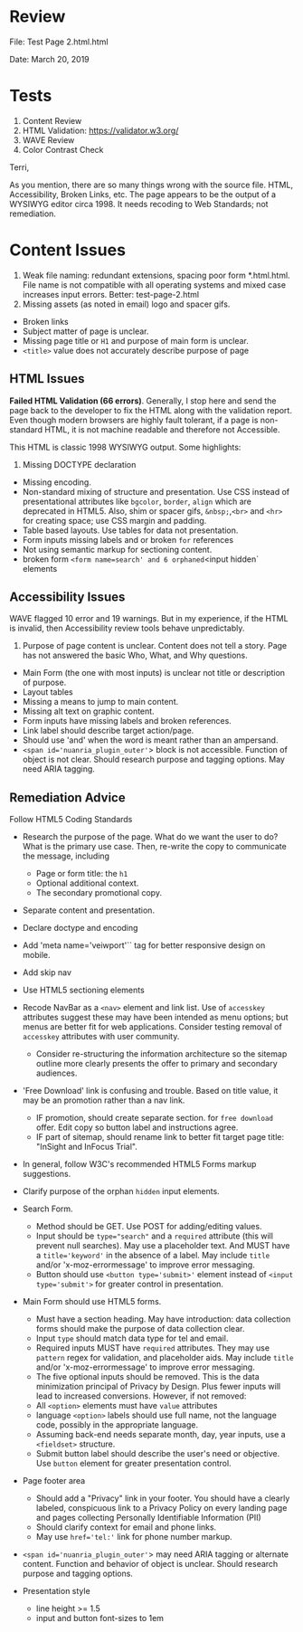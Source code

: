 # Review

File: Test Page 2.html.html

Date:  March 20, 2019


# Tests
1. Content Review
2. HTML Validation: https://validator.w3.org/
3. WAVE Review
3. Color Contrast Check 



Terri,

As you mention, there are so many things wrong with the source file.  HTML, Accessibility, Broken Links, etc.   The page appears to be the output of a WYSIWYG editor circa 1998.  It needs recoding to Web Standards; not remediation.

# Content Issues
1. Weak file naming: redundant extensions, spacing poor form  *.html.html.  File name is not compatible with all operating systems and mixed case increases input errors. Better:  test-page-2.html
1. Missing assets (as noted in email) logo and spacer gifs.
* Broken links
* Subject matter of page is unclear.  
* Missing page title or `H1` and purpose of main form is unclear.
* `<title>` value does not accurately describe purpose of page



## HTML Issues
__Failed HTML Validation (66 errors)__.  Generally, I stop here and send the page back to the developer to fix the HTML along with the validation report.  Even though modern browsers are highly fault tolerant,  if a page is non-standard HTML, it is not machine readable and therefore not Accessible.

This HTML is classic 1998 WYSIWYG output.  Some highlights:

  1. Missing DOCTYPE declaration
  * Missing encoding.  
  * Non-standard mixing of structure and presentation.  Use CSS instead of presentational attributes like `bgcolor`, `border`, `align` which are deprecated in HTML5. Also, shim or spacer gifs, `&nbsp;`,`<br>`  and `<hr>` for creating space; use CSS margin and padding.
  * Table based layouts.  Use tables for data not presentation.
  * Form inputs missing labels and or broken `for` references
  * Not using semantic markup for sectioning content.
  * broken form `<form name=search' and 6 orphaned`<input hidden` elements

## Accessibility Issues
WAVE flagged 10 error and 19 warnings.  But in my experience, if the HTML is invalid, then Accessibility review tools behave unpredictably.

  1. Purpose of page content is unclear.  Content does not tell a story. Page has not answered the basic Who, What, and Why questions.
  * Main Form (the one with most inputs) is unclear not title or description of purpose. 
  * Layout tables
  * Missing a means to jump to main content.
  * Missing alt text on graphic content.
  * Form inputs have missing labels and broken references.
  * Link label should describe target action/page.
  * Should use 'and' when the word is meant rather than an ampersand.
  * `<span id='nuanria_plugin_outer'`> block is not accessible.  Function of object is not clear.  Should research purpose and tagging options.  May need ARIA tagging.


## Remediation Advice
Follow HTML5 Coding Standards
  * Research the purpose of the page.  What do we want the user to do?  What is the primary use case.  Then, re-write the copy to communicate the message, including
    * Page or form title: the `h1`
    * Optional additional context.
    * The secondary promotional copy.
  * Separate content and presentation.  
  * Declare doctype and encoding
  * Add 'meta name='veiwport'`` tag for better responsive design on mobile.
  * Add skip nav
  * Use HTML5 sectioning elements  
  * Recode NavBar as  a `<nav>` element and link list.  Use of `accesskey` attributes suggest these may have been intended as menu options; but menus are better fit for web applications.  Consider testing removal of `accesskey` attributes with user community.
    * Consider re-structuring the information architecture so the sitemap outline more clearly presents the offer to primary and secondary audiences.
  * 'Free Download' link is confusing and trouble.  Based on title value, it may be an promotion rather than a nav link.
    * IF promotion, should create separate section. for `free download` offer.  Edit copy so button label and instructions agree.  
    * IF part of sitemap, should rename link to better fit target page title: "InSight and InFocus Trial".
  * In general, follow W3C's recommended HTML5 Forms markup suggestions.
  * Clarify purpose of the orphan `hidden` input elements.
  * Search Form.
    * Method should be GET.  Use POST for adding/editing values.  
    * Input should be `type="search"` and  a `required` attribute (this will prevent null searches).  May use a placeholder text. And MUST have a `title='keyword'` in the absence of a label. May include `title` and/or 'x-moz-errormessage' to improve error messaging.
    * Button should use `<button type='submit>'` element instead of `<input type='submit'>` for greater control in presentation.

  * Main Form should use HTML5 forms.
    * Must have a section heading.  May have introduction:  data collection forms should make the purpose of data collection clear.
    * Input `type` should match data type for tel and email.
    * Required inputs MUST have `required` attributes.  They  may use `pattern` regex for validation, and placeholder aids. May include `title` and/or 'x-moz-errormessage' to improve error messaging.
    * The five optional inputs should be removed.  This is the data minimization principal of Privacy by Design.  Plus fewer inputs will lead to increased conversions.  However, if not removed:
    * All `<option>` elements must have `value` attributes
    * language `<option>` labels should use full name, not the language code, possibly in the appropriate language.
    * Assuming back-end needs separate month, day, year inputs, use a `<fieldset>` structure.
    * Submit button label should describe the user's need or objective.  Use `button` element for greater presentation control.
  * Page footer area
    * Should add a "Privacy" link in your footer.  You should have a clearly labeled, conspicuous link to a Privacy Policy on every landing page and pages collecting Personally Identifiable Information (PII)
    * Should clarify context for email and phone links.
    * May use `href='tel:'` link for phone number markup.
  * `<span id='nuanria_plugin_outer'`> may need ARIA tagging or alternate content. Function and behavior of object is unclear.  Should research purpose and tagging options.  

  * Presentation style
    * line height >= 1.5
    * input and button font-sizes to 1em
